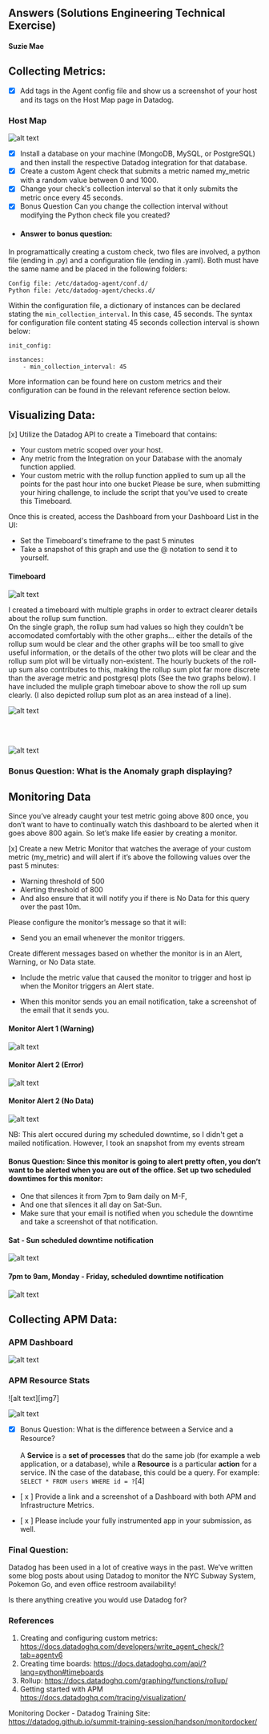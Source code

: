## Answers (Solutions Engineering Technical Exercise)
#### Suzie Mae


## Collecting Metrics:

- [x] Add tags in the Agent config file and show us a screenshot of your host and its tags on the Host Map page in Datadog.

### Host Map
![alt text][img1]

[img1]: ./images/host_map.png "Host map"


- [x] Install a database on your machine (MongoDB, MySQL, or PostgreSQL) and then install the respective Datadog integration for that database.
- [x] Create a custom Agent check that submits a metric named my_metric with a random value between 0 and 1000.
- [x] Change your check's collection interval so that it only submits the metric once every 45 seconds.
- [x] Bonus Question Can you change the collection interval without modifying the Python check file you created?

- #### Answer to bonus question:
In programattically creating a custom check, two files are involved, a python file (ending in .py) and a configuration file (ending in .yaml). Both must have the same name and be placed in the following folders:
```
Config file: /etc/datadog-agent/conf.d/
Python file: /etc/datadog-agent/checks.d/
```

Within the configuration file, a dictionary of instances can be declared stating the `min_collection_interval`. In this case, 45 seconds. The syntax for configuration file content stating 45 seconds collection interval is shown below:

```
init_config:

instances:
    - min_collection_interval: 45
```

More information can be found here on custom metrics and their configuration can be found in the relevant reference section below.


## Visualizing Data:

[x] Utilize the Datadog API to create a Timeboard that contains:

- Your custom metric scoped over your host.
- Any metric from the Integration on your Database with the anomaly function applied.
- Your custom metric with the rollup function applied to sum up all the points for the past hour into one bucket
Please be sure, when submitting your hiring challenge, to include the script that you've used to create this Timeboard.

Once this is created, access the Dashboard from your Dashboard List in the UI:

- Set the Timeboard's timeframe to the past 5 minutes
- Take a snapshot of this graph and use the @ notation to send it to yourself.

#### Timeboard


![alt text][img2a]

[img2a]: ./images/timeboard_over_5_minutes.png "Timeboard - Snapshot of single graph over 5 minutes"



I created a timeboard with multiple graphs in order to extract clearer details about the rollup sum function. <br/>
On the single graph, the rollup sum had values so high they couldn't be accomodated comfortably with the other graphs... either the details of the rollup sum would be clear and the other graphs will be too small to give useful information, or the details of the other two plots will be clear and the rollup sum plot will be virtually non-existent. The hourly buckets of the roll-up sum also contributes to this, making the rollup sum plot far more discrete than the average metric and postgresql plots (See the two graphs below). I have included the muliple graph timeboar above to show the roll up sum clearly. (I also depicted rollup sum plot as an area instead of a line).

![alt text][img2b]

[img2b]: ./images/timeboard_over_4_hours.png "Single graph over 4 hours - to show the difference in values"

<br/>
<br/>

![alt text][img2c]

[img2c]: ./images/timeboard_for_multiple_boards.png "Timeboard - multiple graphs"



### Bonus Question: What is the Anomaly graph displaying?





## Monitoring Data

Since you’ve already caught your test metric going above 800 once, you don’t want to have to continually watch this dashboard to be alerted when it goes above 800 again. So let’s make life easier by creating a monitor.

[x] Create a new Metric Monitor that watches the average of your custom metric (my_metric) and will alert if it’s above the following values over the past 5 minutes:

- Warning threshold of 500
- Alerting threshold of 800
- And also ensure that it will notify you if there is No Data for this query over the past 10m.


Please configure the monitor’s message so that it will:

- Send you an email whenever the monitor triggers.

Create different messages based on whether the monitor is in an Alert, Warning, or No Data state.

- Include the metric value that caused the monitor to trigger and host ip when the Monitor triggers an Alert state.

- When this monitor sends you an email notification, take a screenshot of the email that it sends you.


#### Monitor Alert 1 (Warning)
![alt text][img3a]

[img3a]: ./images/monitor_alert_log_1.png "Monitor alert 1 (Warning)"

#### Monitor Alert 2 (Error)

![alt text][img3b]

[img3b]: ./images/monitor_alert_log_1.png "Monitor alert 2 (Error)"


#### Monitor Alert 2 (No Data)
![alt text][img3c]

[img3c]: ./images/no_data_error.png "Monitor alert 2 (No Data)"

NB: This alert occured during my scheduled downtime, so I didn't get a mailed notification. However, I took an snapshot from my events stream



#### Bonus Question: Since this monitor is going to alert pretty often, you don’t want to be alerted when you are out of the office. Set up two scheduled downtimes for this monitor:

- One that silences it from 7pm to 9am daily on M-F,
- And one that silences it all day on Sat-Sun.
- Make sure that your email is notified when you schedule the downtime and take a screenshot of that notification.

#### Sat - Sun scheduled downtime notification
![alt text][img4]

[img4]: ./images/scheduled_down_time_1.png "Sat - Sun scheduled downtime notification"


#### 7pm to 9am, Monday - Friday,  scheduled downtime notification

![alt text][img5]

[img5]: ./images/scheduled_down_time_2.png "7pm to 9am, Monday - Friday,  scheduled downtime notification"

## Collecting APM Data:
### APM Dashboard
![alt text][img6]

[img6]: ./images/apm_dashboard.png "Snapshot of APM Dashboard"


### APM Resource Stats
![alt text][img7]

[img7a]: ./images/apm_resource_stats.png "Snapshot of APM Resource Stats"

![alt text][img7b]

[img7b]: ./images/individual_traces.png "Snapshot of APM - Individual Traces with Flame"

- [x] Bonus Question: What is the difference between a Service and a Resource?<br/><br/>
A **Service** is a **__set of processes__** that do the same job (for example a web application, or a database), while a **Resource** is a particular **__action__** for a service. IN the case of the database, this could be a query. For example:
```SELECT * FROM users WHERE id = ?```[4]

- [ x ] Provide a link and a screenshot of a Dashboard with both APM and Infrastructure Metrics.

- [ x ] Please include your fully instrumented app in your submission, as well.

### Final Question:

Datadog has been used in a lot of creative ways in the past. We’ve written some blog posts about using Datadog to monitor the NYC Subway System, Pokemon Go, and even office restroom availability!

Is there anything creative you would use Datadog for?

###


### References

1. Creating and configuring custom metrics: https://docs.datadoghq.com/developers/write_agent_check/?tab=agentv6
2. Creating time boards: https://docs.datadoghq.com/api/?lang=python#timeboards
3. Rollup: https://docs.datadoghq.com/graphing/functions/rollup/
4. Getting started with APM https://docs.datadoghq.com/tracing/visualization/


Monitoring Docker - Datadog Training Site: https://datadog.github.io/summit-training-session/handson/monitordocker/